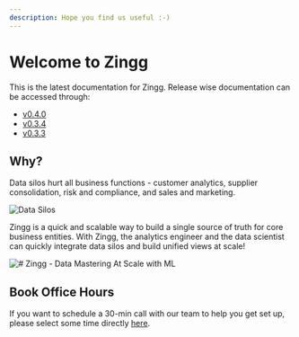 ```yaml
---
description: Hope you find us useful :-)
---
```


# Welcome to Zingg

This is the latest documentation for Zingg. Release wise documentation can be accessed through:

* [v0.4.0](https://app.gitbook.com/o/kn0G4kXLdlfPagjso48S/s/a7sgpR3odgfck5L8KMcN/)
* [v0.3.4](https://docs.zingg.ai/zingg0.3.4/)
* [v0.3.3](https://docs.zingg.ai/zingg0.3.3/)

## Why?

Data silos hurt all business functions - customer analytics, supplier consolidation, risk and compliance, and sales and marketing.

![Data Silos](../assets/dataSilos.png)

Zingg is a quick and scalable way to build a single source of truth for core business entities. With Zingg, the analytics engineer and the data scientist can quickly integrate data silos and build unified views at scale!

![# Zingg - Data Mastering At Scale with ML](../assets/dataMastering.png)

## Book Office Hours

If you want to schedule a 30-min call with our team to help you get set up, please select some time directly [here](https://calendly.com/sonalgoyal/30min).
